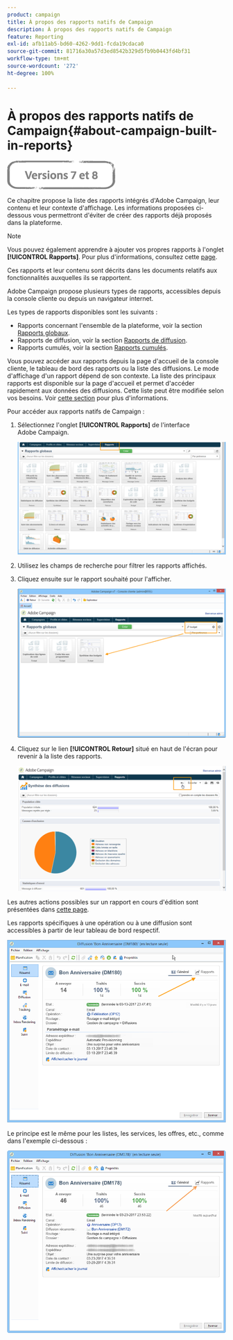 ```yaml
---
product: campaign
title: À propos des rapports natifs de Campaign
description: À propos des rapports natifs de Campaign
feature: Reporting
exl-id: afb11ab5-bd60-4262-9dd1-fcda19cdaca0
source-git-commit: 81716a30a57d3ed8542b329d5fb9b0443fd4bf31
workflow-type: tm+mt
source-wordcount: '272'
ht-degree: 100%

---
```


# À propos des rapports natifs de Campaign{#about-campaign-built-in-reports}

![](../../assets/common.svg)

Ce chapitre propose la liste des rapports intégrés d&#39;Adobe Campaign, leur contenu et leur contexte d&#39;affichage. Les informations proposées ci-dessous vous permettront d&#39;éviter de créer des rapports déjà proposés dans la plateforme.

>[!NOTE]
>
>Vous pouvez également apprendre à ajouter vos propres rapports à l&#39;onglet **[!UICONTROL Rapports]**. Pour plus d&#39;informations, consultez cette [page](../../reporting/using/configuring-access-to-the-report.md#defining-the-filtering-options).

Ces rapports et leur contenu sont décrits dans les documents relatifs aux fonctionnalités auxquelles ils se rapportent.

Adobe Campaign propose plusieurs types de rapports, accessibles depuis la console cliente ou depuis un navigateur internet.

Les types de rapports disponibles sont les suivants :

* Rapports concernant l&#39;ensemble de la plateforme, voir la section [Rapports globaux](../../reporting/using/global-reports.md).
* Rapports de diffusion, voir la section [Rapports de diffusion](../../reporting/using/delivery-reports.md).
* Rapports cumulés, voir la section [Rapports cumulés](../../reporting/using/cumulative-reports.md).

Vous pouvez accéder aux rapports depuis la page d&#39;accueil de la console cliente, le tableau de bord des rapports ou la liste des diffusions. Le mode d&#39;affichage d&#39;un rapport dépend de son contexte. La liste des principaux rapports est disponible sur la page d&#39;accueil et permet d&#39;accéder rapidement aux données des diffusions. Cette liste peut être modifiée selon vos besoins. Voir [cette section](../../reporting/using/about-reports-creation-in-campaign.md) pour plus d&#39;informations.

Pour accéder aux rapports natifs de Campaign :

1. Sélectionnez l&#39;onglet **[!UICONTROL Rapports]** de l&#39;interface Adobe Campaign.

   ![](assets/reporting_access_from_home.png)

1. Utilisez les champs de recherche pour filtrer les rapports affichés.

1. Cliquez ensuite sur le rapport souhaité pour l&#39;afficher.

   ![](assets/reporting_edit_a_report.png)

1. Cliquez sur le lien **[!UICONTROL Retour]** situé en haut de l&#39;écran pour revenir à la liste des rapports.

   ![](assets/reporting_back_button.png)

Les autres actions possibles sur un rapport en cours d&#39;édition sont présentées dans [cette page](../../reporting/using/actions-on-reports.md).

Les rapports spécifiques à une opération ou à une diffusion sont accessibles à partir de leur tableau de bord respectif.

![](assets/reporting_on_a_delivery.png)

Le principe est le même pour les listes, les services, les offres, etc., comme dans l&#39;exemple ci-dessous :

![](assets/reporting_on_an_offer.png)
